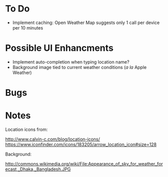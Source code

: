 To Do
=====
- Implement caching: Open Weather Map suggests only 1 call per device per 10 minutes



Possible UI Enhancments
=======================
- Implement auto-completion when typing location name?
- Background image tied to current weather conditions (_a la_ Apple Weather)


Bugs
====


Notes
=====
Location icons from:

http://www.calvin-c.com/blog/location-icons/
https://www.iconfinder.com/icons/183205/arrow_location_icon#size=128


Background:

http://commons.wikimedia.org/wiki/File:Appearance_of_sky_for_weather_forecast,_Dhaka,_Bangladesh.JPG